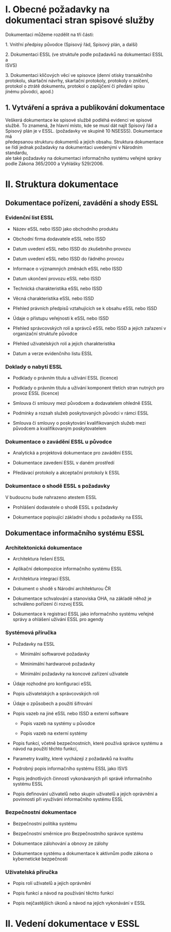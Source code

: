 # I. Obecné požadavky na dokumentaci stran spisové služby

Dokumentaci můžeme rozdělit na tři části:  
  
1\. Vnitřní předpisy původce (Spisový řád, Spisový plán, a další)  
  
2\. Dokumentaci ESSL (ve struktuře podle požadavků na dokumentaci ESSL a  
ISVS)  
  
3\. Dokumentaci klíčových věcí ve spisovce (denní otisky transakčního  
protokolu, skartační návrhy, skartační protokoly, protokoly o zničení,  
protokol o ztrátě dokumentu, protokol o zapůjčení či předání spisu  
jinému původci, apod.)  
  


## 1. Vytváření a správa a publikování dokumentace

Veškerá dokumentace ke spisové službě podléhá evidenci ve spisové  
službě. To znamená, že hlavní místo, kde se musí dát najít Spisový řád a  
Spisový plán je v ESSL. (požadavky ve skupině 10 NSESSS). Dokumentace má  
předepsanou strukturu dokumentů a jejich obsahu. Struktura dokumentace  
se řídí jednak požadavky na dokumentaci uvedenými v Národním standardu,  
ale také požadavky na dokumentaci informačního systému veřejné správy  
podle Zákona 365/2000 a Vyhlášky 529/2006.


# II. Struktura dokumentace


## Dokumentace pořízení, zavádění a shody ESSL

### Evidenční list ESSL

- Název eSSL nebo ISSD jako obchodního produktu

- Obchodní firma dodavatele eSSL nebo ISSD

- Datum uvedení eSSL nebo ISSD do zkušebního provozu

- Datum uvedení eSSL nebo ISSD do řádného provozu

- Informace o významných změnách eSSL nebo ISSD

- Datum ukončení provozu eSSL nebo ISSD

- Technická charakteristika eSSL nebo ISSD

- Věcná charakteristika eSSL nebo ISSD

- Přehled právních předpisů vztahujících se k obsahu eSSL nebo ISSD

- Údaje o přístupu veřejnosti k eSSL nebo ISSD

- Přehled správcovských rolí a správců eSSL nebo ISSD a jejich zařazení v organizační struktuře původce

- Přehled uživatelských rolí a jejich charakteristika

- Datum a verze evidenčního listu ESSL

### Doklady o nabytí ESSL

- Podklady o právním titulu a užívání ESSL (licence)

- Podklady o právním titulu a užívání komponent třetích stran nutných pro provoz ESSL (licence) 

- Smlouva či smlouvy mezi původcem a dodavatelem ohledně ESSL

- Podmínky a rozsah služeb poskytovaných původci v rámci ESSL

- Smlouva či smlouvy o poskytování kvalifikovaných služeb mezi původcem a kvalifikovaným poskytovatelem

### Dokumentace o zavádění ESSL u původce

- Analytická a projektová dokumentace pro zavádění ESSL



- Dokumentace zavedení ESSL v daném prostředí

- Předávací protokoly a akceptační protokoly k ESSL

### Dokumentace o shodě ESSL s požadavky

V budoucnu bude nahrazeno atestem ESSL

- Prohlášení dodavatele o shodě ESSL s požadavky 

- Dokumentace popisující základní shodu s požadavky na ESSL 



## Dokumentace informačního systému ESSL

### Architektonická dokumentace

- Architektura řešení ESSL

- Aplikační dekompozice informačního systému ESSL

- Architektura integrací ESSL

- Dokument o shodě s Národní architekturou ČR

- Dokumentace schvalování a stanoviska OHA, na základě něhož je schváleno pořízení či rozvoj ESSL

- Dokumentace k registraci ESSL jako informačního systému veřejné správy a ohlášení užívání ESSL pro agendy

### Systémová příručka 

- Požadavky na ESSL

	- Minimální softwarové požadavky

	- Mminimální hardwarové požadavky

	- Minimální požadavky na koncové zařízení uživatele

- Údaje rozhodné pro konfiguraci eSSL

- Popis uživatelských a správcovských rolí

- Údaje o způsobech a použití šifrování

- Popis vazeb na jiné eSSL nebo ISSD a externí software

	- Popis vazeb na systémy u původce

	- Popis vazeb na externí systémy

- Popis funkcí, včetně bezpečnostních, které používá správce systému a návod na použití těchto funkcí,

- Parametry kvality, které vycházejí z požadavků na kvalitu

- Podrobný popis informačního systému ESSL jako ISVS

- Popis jednotlivých činností vykonávaných při správě informačního systému ESSL

- Popis definování uživatelů nebo skupin uživatelů a jejich oprávnění a povinnosti při využívání informačního systému ESSL

### Bezpečnostní dokumentace

- Bezpečnostní politika systému 

- Bezpečnostní směrnice pro Bezpečnostního správce systému 

- Dokumentace zálohování a obnovy ze zálohy

- Dokumentace systému a dokumentace k aktivnům podle zákona o kybernetické bezpečnosti

### Uživatelská příručka 

- Popis rolí uživatelů a jejich oprávnění

- Popis funkcí a návod na používání těchto funkcí

- Popis nejčastějších úkonů a návod na jejich vykonávání v ESSL


# II. Vedení dokumentace v ESSL

